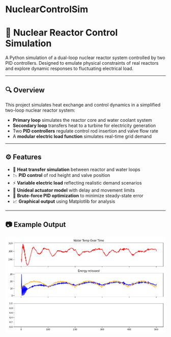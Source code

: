 # NuclearControlSim
# 🧠 Nuclear Reactor Control Simulation

A Python simulation of a dual-loop nuclear reactor system controlled by two PID controllers. Designed to emulate physical constraints of real reactors and explore dynamic responses to fluctuating electrical load.

---

## 🔍 Overview

This project simulates heat exchange and control dynamics in a simplified two-loop nuclear reactor system:

- **Primary loop** simulates the reactor core and water coolant system  
- **Secondary loop** transfers heat to a turbine for electricity generation  
- Two **PID controllers** regulate control rod insertion and valve flow rate  
- A **modular electric load function** simulates real-time grid demand  

---

## ⚙️ Features

- 🧪 **Heat transfer simulation** between reactor and water loops  
- 📉 **PID control** of rod height and valve position  
- ⚡️ **Variable electric load** reflecting realistic demand scenarios  
- 🐢 **Unideal actuator model** with delay and movement limits  
- 🧮 **Brute-force PID optimization** to minimize steady-state error  
- 📈 **Graphical output** using Matplotlib for analysis  

---

## 📷 Example Output


![Example Output](Figure_1.png)